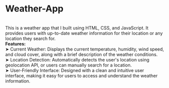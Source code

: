 # Weather-App
<br>
This is a weather app that I built using HTML, CSS, and JavaScript. It provides users with up-to-date weather information for their location or any location they search for.
<br>
<b>Features: </b>
<br>
 ➤ Current Weather: Displays the current temperature, humidity, wind speed, and cloud cover, along with a brief description of the weather conditions.<br>
 ➤ Location Detection: Automatically detects the user's location using geolocation API, or users can manually search for a location.<br>
 ➤ User-Friendly Interface: Designed with a clean and intuitive user interface, making it easy for users to access and understand the weather information.<br>
